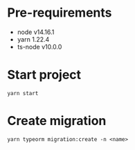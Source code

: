# Pre-requirements
- node v14.16.1
- yarn 1.22.4
- ts-node v10.0.0

# Start project
`yarn start`

# Create migration
`yarn typeorm migration:create -n <name>`